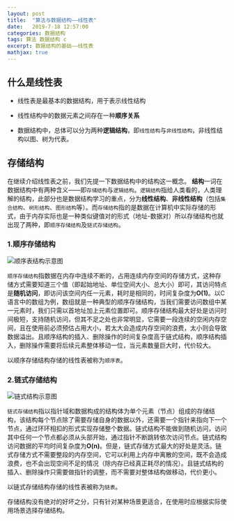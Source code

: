 ```yaml
---
layout: post
title:  "算法与数据结构——线性表"
date:   2019-7-18 12:57:00
categories: 数据结构
tags: 算法 数据结构 c
excerpt: 数据结构的基础——线性表
mathjax: true
---
```


## 什么是线性表

+ 线性表是最基本的数据结构，用于表示线性结构

+ 线性结构中的数据元素之间存在一种**顺序关系**

+ 数据结构中，总体可以分为两种**逻辑结构**，即`线性结构`与`非线性结构`，非线性结构以图、树为代表。

## 存储结构

在继续介绍线性表之前，我们先提一下数据结构中的结构这一概念。
**结构**一词在数据结构中有两种含义——即`存储结构`与`逻辑结构`。`逻辑结构`指给人类看的，人类理解的结构，此部分也是数据结构学习的重点，分为**线性结构**、**非线性结构**（包括`集合结构`、`树形结构`、`图形结构`等）。而`存储结构`指的是数据在计算机中实际存储的形式，由于内存实际也是一种类似键值对的形式（地址-数据对）所以存储结构也就出现了两种，即`顺序存储结构`及`链式存储结构`。  

### 1.顺序存储结构

![顺序表结构示意图](https://ForthTurn.github.io/image/顺序表.png)  

`顺序存储结构`指数据在内存中连续不断的，占用连续内存空间的存储方式，这种存储方式需要知道三个值（即起始地址、单位空间大小、总大小）即可，其访问特点是**随机访问**，即访问该空间内任一元素，耗时是相同的，时间复杂度为**O(1)**。以C语言中的数组为例，数组就是一种典型的顺序存储结构，当我们需要访问数组中某一元素时，我们只需以首地址加上元素位置即可。顺序存储结构最大好处是访问时间极短，支持随机访问，但其不足之处也非常明显，它需要一段连续的空闲内存空间，且在使用前必须预估占用大小，若太大会造成内存空间的浪费，太小则会导致数据溢出。且顺序结构的插入、删除操作的时间复杂度高于链式结构，顺序结构插入，删除操作需要将后续元素整体移动一位，当元素数量巨大时，代价较大。

以顺序存储结构存储的线性表被称为`顺序表`。

### 2.链式存储结构

![链式结构示意图](https://ForthTurn.github.io/image/链表.png)  

`链式存储结构`指以指针域和数据构成的结构体为单个元素（节点）组成的存储结构，该结构每个节点除了需要存储自身的数据以外，还需要一个指针来指向下一个节点，通过环环相扣的形式实现存储整个数据。链式结构不能做到随机访问，访问其中任何一个节点都必须从头部开始，通过指针不断跳转依次访问节点。链式结构访问数据的平均时间复杂度为**O(n)**。但是，链式存储方式最大的好处是灵活。链式存储方式不需要整段的内存空间，它可以利用上内存中离散的空间，既不会造成浪费，也不会出现空间不足的情况（除内存已经真正耗尽的情况）。且链式结构的插入、删除操作只需要做指针的调整，而不需要对整体结构做移动，代价更小。  

以链式存储结构存储的线性表被称为`链表`。

存储结构没有绝对的好坏之分，只有针对某种场景更适合，在使用时应根据实际使用场景选择存储结构。
